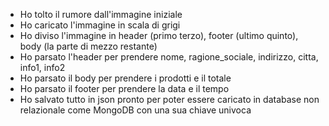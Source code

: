 - Ho tolto il rumore dall'immagine iniziale
- Ho caricato l'immagine in scala di grigi
- Ho diviso l'immagine in header (primo terzo), footer (ultimo quinto), body (la parte di mezzo restante)
- Ho parsato l'header per prendere nome, ragione_sociale, indirizzo, citta, info1, info2
- Ho parsato il body per prendere i prodotti e il totale
- Ho parsato il footer per prendere la data e il tempo
- Ho salvato tutto in json pronto per poter essere caricato in database non relazionale come MongoDB con una sua chiave univoca
